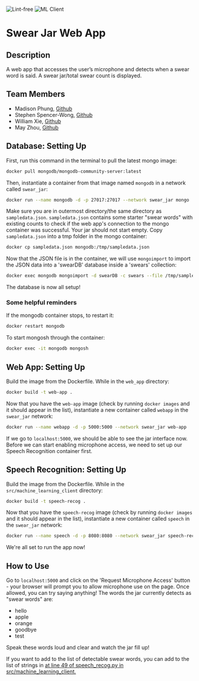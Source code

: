 ![Lint-free](https://github.com/nyu-software-engineering/containerized-app-exercise/actions/workflows/lint.yml/badge.svg)
![ML Client](https://github.com/software-students-fall2024/4-containers-kablam/actions/workflows/ml-tests.yaml/badge.svg)

# Swear Jar Web App

## Description

A web app that accesses the user’s microphone and detects when a swear word is said. A swear jar/total swear count is displayed.

## Team Members

- Madison Phung, [Github](https://github.com/mkphung29)
- Stephen Spencer-Wong, [Github](https://github.com/StephenS2021)
- William Xie, [Github](https://github.com/seeyeh)
- May Zhou, [Github](https://github.com/zz4206)

## Database: Setting Up

First, run this command in the terminal to pull the latest mongo image:

```bash
docker pull mongodb/mongodb-community-server:latest
```

Then, instantiate a container from that image named `mongodb` in a network called `swear_jar`:

```bash
docker run --name mongodb -d -p 27017:27017 --network swear_jar mongo
```

Make sure you are in outermost directory/the same directory as `sampledata.json`. `sampledata.json` contains some starter "swear words" with existing counts to check if the web app's connection to the mongo container was successful. Your jar should not start empty. Copy `sampledata.json` into a tmp folder in the mongo container:

```bash
docker cp sampledata.json mongodb:/tmp/sampledata.json
```

Now that the JSON file is in the container, we will use `mongoimport` to import the JSON data into a 'swearDB' database inside a 'swears' collection:

```bash
docker exec mongodb mongoimport -d swearDB -c swears --file /tmp/sampledata.json
```

The database is now all setup!

### Some helpful reminders

If the mongodb container stops, to restart it:

```bash
docker restart mongodb
```

To start mongosh through the container:

```bash
docker exec -it mongodb mongosh
```

## Web App: Setting Up

Build the image from the Dockerfile. While in the `web_app` directory:

```bash
docker build -t web-app .
```

Now that you have the `web-app` image (check by running `docker images` and it should appear in the list), instantiate a new container called `webapp` in the `swear_jar` network:

```bash
docker run --name webapp -d -p 5000:5000 --network swear_jar web-app
```

If we go to `localhost:5000`, we should be able to see the jar interface now. Before we can start enabling microphone access, we need to set up our Speech Recognition container first.

## Speech Recognition: Setting Up

Build the image from the Dockerfile. While in the `src/machine_learning_client` directory:

```bash
docker build -t speech-recog .
```

Now that you have the `speech-recog` image (check by running `docker images` and it should appear in the list), instantiate a new container called `speech` in the `swear_jar` network:

```bash
docker run --name speech -d -p 8080:8080 --network swear_jar speech-recog
```

We're all set to run the app now!

## How to Use

Go to `localhost:5000` and click on the 'Request Microphone Access' button - your browser will prompt you to allow microphone use on the page. Once allowed, you can try saying anything! The words the jar currently detects as "swear words" are:

- hello
- apple
- orange
- goodbye
- test

Speak these words loud and clear and watch the jar fill up!

If you want to add to the list of detectable swear words, you can add to the list of strings in [at line 49 of speech_recog.py in src/machine_learning_client.](https://github.com/software-students-fall2024/4-containers-kablam/blob/b4afdd01ac248f0cc8bfd75250765ec2307fe4de/src/machine_learning_client/speech_recog.py#L49)
